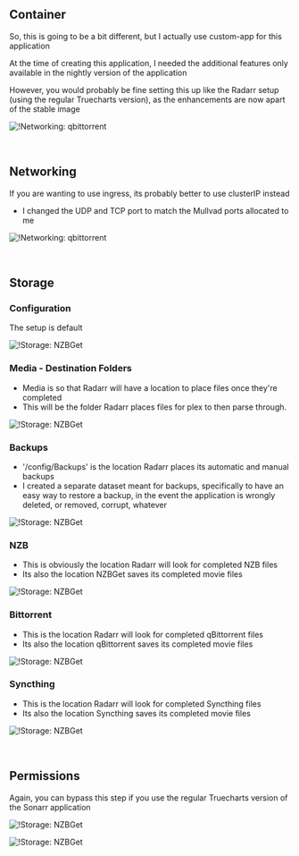 ## Container

So, this is going to be a bit different, but I actually use custom-app for this application

At the time of creating this application, I needed the additional features only available in the nightly version of the application

However, you would probably be fine setting this up like the Radarr setup (using the regular Truecharts version), as the enhancements are now apart of the stable image

![!Networking: qbittorrent](container.png)

<br />

## Networking 

If you are wanting to use ingress, its probably better to use clusterIP instead

- I changed the UDP and TCP port to match the Mullvad ports allocated to me

![!Networking: qbittorrent](networking.png)

<br />

## Storage

### Configuration

The setup is default

![!Storage: NZBGet](storage_config.png)

### Media - Destination Folders

- Media is so that Radarr will have a location to place files once they're completed
- This will be the folder Radarr places files for plex to then parse through.

![!Storage: NZBGet](storage_data_media.png)


### Backups

- '/config/Backups' is the location Radarr places its automatic and manual backups
- I created a separate dataset meant for backups, specifically to have an easy way to restore a backup, in the event the application is wrongly deleted, or removed, corrupt, whatever

![!Storage: NZBGet](storage_data_backups.png)

### NZB 

- This is obviously the location Radarr will look for completed NZB files
- Its also the location NZBGet saves its completed movie files

![!Storage: NZBGet](storage_data_nzb.png)

### Bittorrent 

- This is the location Radarr will look for completed qBittorrent files
- Its also the location qBittorrent saves its completed movie files

![!Storage: NZBGet](storage_data_qbit.png)

### Syncthing

- This is the location Radarr will look for completed Syncthing files
- Its also the location Syncthing saves its completed movie files

![!Storage: NZBGet](storage_data_syncthing.png)

<br />

## Permissions

Again, you can bypass this step if you use the regular Truecharts version of the Sonarr application

![!Storage: NZBGet](security_and_perms.png)

![!Storage: NZBGet](security_user_group.png)

<br />